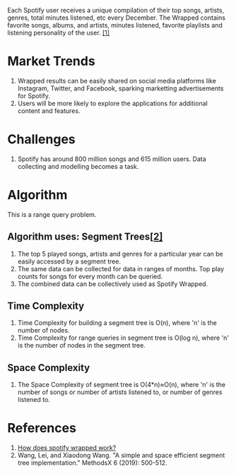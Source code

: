 Each Spotify user receives a unique compilation of their top songs, artists, genres, total minutes listened, etc every December. The Wrapped contains favorite songs, albums, and artists, minutes listened, favorite playlists and listening personality of the user. <a href="#ref1">[1]</a>
# Market Trends
1. Wrapped results can be easily shared on social media platforms like Instagram, Twitter, and Facebook, sparking marketting advertisements for Spotify.
2. Users will be more likely to explore the applications for additional content and features.
# Challenges
1. Spotify has around 800 million songs and 615 million users. Data collecting and modelling becomes a task.
# Algorithm
This is a range query problem.
## Algorithm uses: Segment Trees<a href="#ref2">[2]</a>
1. The top 5 played songs, artists and genres for a particular year can be easily accessed by a segment tree.
2. The same data can be collected for data in ranges of months. Top play counts for songs for every month can be queried.
3. The combined data can be collectively used as Spotify Wrapped.
## Time Complexity
1. Time Complexity for building a segment tree is O(n), where 'n' is the number of nodes.
2. Time Complexity for range queries in segment tree is O(log n), where 'n' is the number of nodes in the segment tree.
## Space Complexity
1. The Space Complexity of segment tree is O(4*n)≈O(n), where 'n' is the number of songs or number of artists listened to, or number of genres listened to.
# References
1. <a id="ref1"></a> [How does spotify wrapped work?](https://hightouch.com/blog/how-spotify-wrapped-works)
2. <a id="ref2"></a> Wang, Lei, and Xiaodong Wang. "A simple and space efficient segment tree implementation." MethodsX 6 (2019): 500-512.
